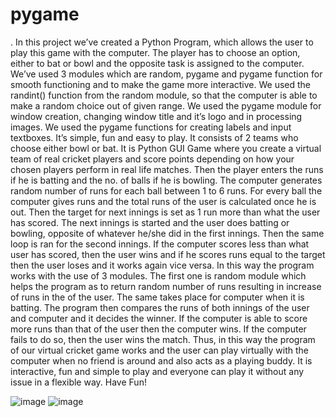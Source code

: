 # pygame
. In this project we’ve created a Python Program, which allows the user to play this game with the computer. The player has to choose an option, either to bat or bowl and the opposite task is assigned to the computer. We’ve used 3 modules which are random, pygame and pygame function for smooth functioning and to make the game more interactive. We used the randint() function from the random module, so that the computer is able to make a random choice out of given range. We used the pygame module for window creation, changing window title and it’s logo and in processing images. We used the pygame functions for creating labels and input textboxes.
It’s simple, fun and easy to play. It consists of 2 teams who choose either bowl or bat. It is Python GUI Game where you create a virtual team of real cricket players and score points depending on how your chosen players perform in real life matches. Then the player enters the runs if he is batting and the no. of balls if he is bowling.
 The computer generates random number of runs for each ball between 1 to 6 runs. For every ball the computer gives runs and the total runs of the user is calculated once he is out. Then the target for next innings is set as 1 run more than what the user has scored.
The next innings is started and the user does batting or bowling, opposite of whatever he/she did in the first innings. Then the same loop is ran for the second innings. If the computer scores less than what user has scored, then the user wins and if he scores runs equal to the target then the user loses and it works again vice versa.
In this way the program works with the use of 3 modules. The first one is random module which helps the program as to return random number of runs resulting in increase of runs in the of the user. The same takes place for computer when it is batting. The program then compares the runs of both innings of the user and computer and it decides the winner. If the computer is able to score more runs than that of the user then the computer wins. If the computer fails to do so, then the user wins the match. 
Thus, in this way the program of our virtual cricket game works and the user can play virtually with the computer when no friend is around and also acts as a playing buddy. It is interactive, fun and simple to play and everyone can play it without any issue in a flexible way. Have Fun!

![image](https://github.com/sanskritiiiiii/pygame/assets/107865646/d2807dcf-fc3a-4918-8695-f239f4bed436)
![image](https://github.com/sanskritiiiiii/pygame/assets/107865646/2c55c70d-b7d7-41bf-b928-a397ec7940a5)

